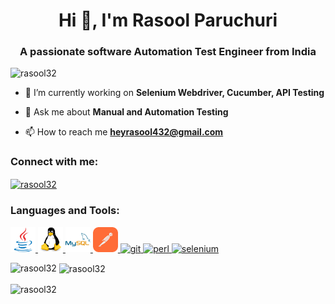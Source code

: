 <h1 align="center">Hi 👋, I'm Rasool Paruchuri</h1>
<h3 align="center">A passionate software Automation Test Engineer from India</h3>

<p align="left"> <img src="https://komarev.com/ghpvc/?username=rasool32&label=Profile%20views&color=0e75b6&style=flat" alt="rasool32" /> </p>

- 🌱 I’m currently working on **Selenium Webdriver, Cucumber, API Testing**

- 💬 Ask me about **Manual and Automation Testing**

- 📫 How to reach me **heyrasool432@gmail.com**

<h3 align="left">Connect with me:</h3>
<p align="left">
<a href="https://linkedin.com/in/rasool-paruchuri/" target="blank"><img align="center" src="https://raw.githubusercontent.com/rahuldkjain/github-profile-readme-generator/master/src/images/icons/Social/linked-in-alt.svg" alt="rasool32" height="30" width="40" /></a>
</p>

<h3 align="left">Languages and Tools:</h3>
<p align="left"> <a href="https://www.java.com" target="_blank" rel="noreferrer"> <img src="https://raw.githubusercontent.com/devicons/devicon/master/icons/java/java-original.svg" alt="java" width="40" height="40"/> </a> <a href="https://www.linux.org/" target="_blank" rel="noreferrer"> <img src="https://raw.githubusercontent.com/devicons/devicon/master/icons/linux/linux-original.svg" alt="linux" width="40" height="40"/> </a> <a href="https://www.mysql.com/" target="_blank" rel="noreferrer"> <img src="https://raw.githubusercontent.com/devicons/devicon/master/icons/mysql/mysql-original-wordmark.svg" alt="mysql" width="40" height="40"/> </a> <a href="https://learning.postman.com/docs/developer/postman-api/intro-api/" target="_blank" rel="noreferrer"> <img src="https://raw.githubusercontent.com/tandpfun/skill-icons/59059d9d1a2c092696dc66e00931cc1181a4ce1f/icons/Postman.svg" alt="c" width="40" height="40"/> </a> <a href="https://git-scm.com/" target="_blank" rel="noreferrer"> <img src="https://www.vectorlogo.zone/logos/git-scm/git-scm-icon.svg" alt="git" width="40" height="40"/> </a> <a href="https://www.perl.org/" target="_blank" rel="noreferrer"> <img src="https://api.iconify.design/logos-perl.svg" alt="perl" width="40" height="40"/> </a><a href="https://www.selenium.dev" target="_blank" rel="noreferrer"> <img src="https://raw.githubusercontent.com/detain/svg-logos/780f25886640cef088af994181646db2f6b1a3f8/svg/selenium-logo.svg" alt="selenium" width="40" height="40"/> </a> </p>

<p><img align="left" src="https://github-readme-stats.vercel.app/api/top-langs?username=rasool32&show_icons=true&locale=en&layout=compact" alt="rasool32" /></p>

<p>&nbsp;<img align="center" src="https://github-readme-stats.vercel.app/api?username=rasool32&show_icons=true&locale=en" alt="rasool32" /></p>

<p><img align="center" src="https://github-readme-streak-stats.herokuapp.com/?user=rasool32&" alt="rasool32" /></p>
